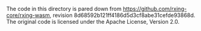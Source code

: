 The code in this directory is pared down from https://github.com/rxing-core/rxing-wasm, revision 8d68592b121ff4186d5d3cf8abe31cefde93868d.
The original code is licensed under the Apache License, Version 2.0.
